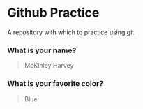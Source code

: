 # Github Practice

A repository with which to practice using git.

### What is your name?

> McKinley Harvey


### What is your favorite color?

> Blue
